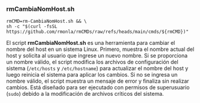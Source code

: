 <!--  
# Ricardo Monla (https://github.com/rmonla/rmCMDs)
# rm-CambiaNomHost.md | v250311-2104
-->
### rmCambiaNomHost.sh
```shell
rmCMD=rm-CambiaNomHost.sh && \
sh -c "$(curl -fsSL https://github.com/rmonla/rmCMDs/raw/refs/heads/main/cmds/${rmCMD})"
```
El script **rmCambiaNomHost.sh** es una herramienta para cambiar el nombre del host en un sistema Linux. Primero, muestra el nombre actual del host y solicita al usuario que ingrese un nuevo nombre. Si se proporciona un nombre válido, el script modifica los archivos de configuración del sistema (`/etc/hosts` y `/etc/hostname`) para actualizar el nombre del host y luego reinicia el sistema para aplicar los cambios. Si no se ingresa un nombre válido, el script muestra un mensaje de error y finaliza sin realizar cambios. Está diseñado para ser ejecutado con permisos de superusuario (`sudo`) debido a la modificación de archivos críticos del sistema.
